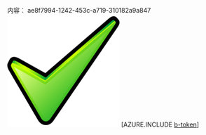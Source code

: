 内容︰ ae8f7994-1242-453c-a719-310182a9a847![图像](66305eb0-df72-4505-a146-34de17b40fbe.png)
[AZURE.INCLUDE [b-token](9df4781c-ec1f-44ee-b511-f6ebdb697d08.md)]
